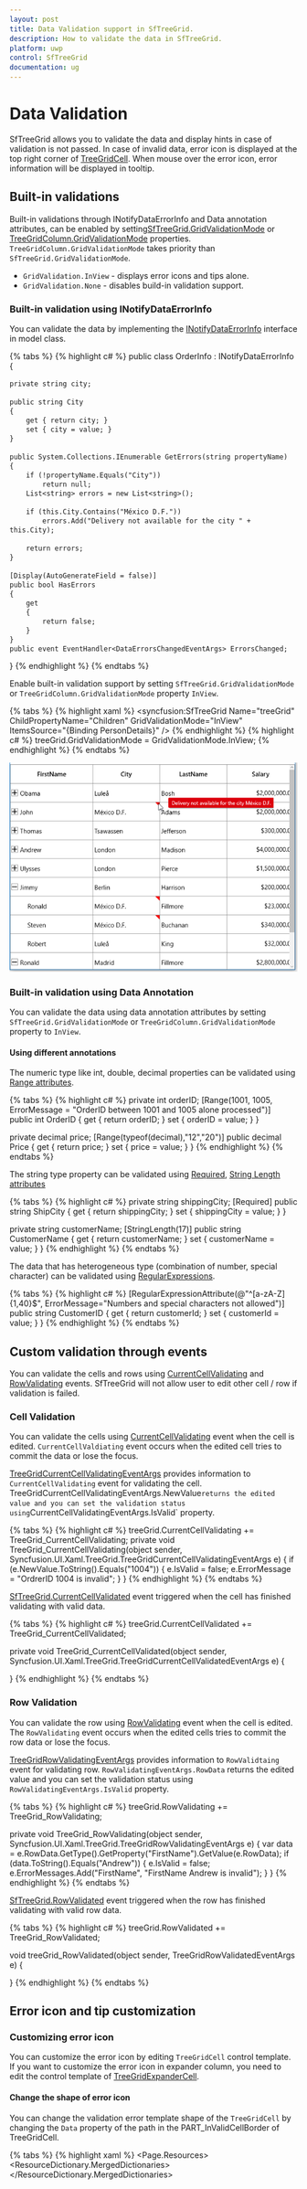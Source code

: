 ```yaml
---
layout: post
title: Data Validation support in SfTreeGrid.
description: How to validate the data in SfTreeGrid.
platform: uwp
control: SfTreeGrid
documentation: ug
---
```


# Data Validation

SfTreeGrid allows you to validate the data and display hints in case of validation is not passed. In case of invalid data, error icon is displayed at the top right corner of [TreeGridCell](https://help.syncfusion.com/cr/cref_files/uwp/sfdatagrid/frlrfSyncfusionUIXamlTreeGridTreeGridCellClassTopic.html). When mouse over the error icon, error information will be displayed in tooltip.

## Built-in validations

Built-in validations through INotifyDataErrorInfo and Data annotation attributes, can be enabled by setting[SfTreeGrid.GridValidationMode](https://help.syncfusion.com/cr/cref_files/uwp/sfdatagrid/frlrfSyncfusionUIXamlGridSfGridBaseClassGridValidationModeTopic.html) or [TreeGridColumn.GridValidationMode](https://help.syncfusion.com/cr/cref_files/uwp/sfdatagrid/frlrfSyncfusionUIXamlGridGridColumnBaseClassGridValidationModeTopic.html) properties. `TreeGridColumn.GridValidationMode` takes priority than ` SfTreeGrid.GridValidationMode`.

* `GridValidation.InView` - displays error icons and tips alone.
* `GridValidation.None` - disables build-in validation support.

### Built-in validation using INotifyDataErrorInfo

You can validate the data by implementing the [INotifyDataErrorInfo](https://msdn.microsoft.com/en-us/library/system.componentmodel.inotifydataerrorinfo(v=vs.110).aspx) interface in model class.

{% tabs %}
{% highlight c# %}
public class OrderInfo : INotifyDataErrorInfo
{

    private string city;

    public string City
    {
        get { return city; }
        set { city = value; }
    }

    public System.Collections.IEnumerable GetErrors(string propertyName)
    {
        if (!propertyName.Equals("City"))
            return null;
        List<string> errors = new List<string>();    

        if (this.City.Contains("México D.F."))
            errors.Add("Delivery not available for the city " + this.City);

        return errors;
    }

    [Display(AutoGenerateField = false)]
    public bool HasErrors
    {
        get
        {            
            return false;
        }
    }
    public event EventHandler<DataErrorsChangedEventArgs> ErrorsChanged;
}
{% endhighlight %}
{% endtabs %}

Enable built-in validation support by setting `SfTreeGrid.GridValidationMode` or `TreeGridColumn.GridValidationMode` property `InView`.

{% tabs %}
{% highlight xaml %}
<syncfusion:SfTreeGrid Name="treeGrid"
                       ChildPropertyName="Children"
                       GridValidationMode="InView"
                       ItemsSource="{Binding PersonDetails}" />
{% endhighlight %}
{% highlight c# %}
treeGrid.GridValidationMode = GridValidationMode.InView;
{% endhighlight %}
{% endtabs %}

![](Data-Validation_images/Data-Validation_img1.png)

### Built-in validation using Data Annotation

You can validate the data using data annotation attributes by setting `SfTreeGrid.GridValidationMode` or `TreeGridColumn.GridValidationMode` property to `InView`.

#### Using different annotations

The numeric type like int, double, decimal properties can be validated using [Range attributes](https://msdn.microsoft.com/en-us/library/system.componentmodel.dataannotations.rangeattribute.aspx).

{% tabs %}
{% highlight c# %}
private int orderID;
[Range(1001, 1005, ErrorMessage = "OrderID between 1001 and 1005 alone processed")]        
public int OrderID
{
    get { return orderID; }
    set { orderID = value; }
}

private decimal price;
[Range(typeof(decimal),"12","20")]
public decimal Price
{
    get { return price; }
    set { price = value; }
}
{% endhighlight %}
{% endtabs %}

The string type property can be validated using [Required](https://msdn.microsoft.com/en-us/library/system.componentmodel.dataannotations.requiredattribute.aspx), [String Length attributes](https://msdn.microsoft.com/en-us/library/system.componentmodel.dataannotations.stringlengthattribute.aspx)

{% tabs %}
{% highlight c# %}
private string shippingCity;
[Required]
public string ShipCity
{
    get { return shippingCity; }
    set { shippingCity = value; }
}

private string customerName;
[StringLength(17)]
public string CustomerName
{
    get { return customerName; }
    set { customerName = value; }
}
{% endhighlight %}
{% endtabs %}

The data that has heterogeneous type (combination of number, special character) can be validated using [RegularExpressions](https://msdn.microsoft.com/en-us/library/system.componentmodel.dataannotations.regularexpressionattribute.aspx).

{% tabs %}
{% highlight c# %}
[RegularExpressionAttribute(@"^[a-zA-Z]{1,40}$", ErrorMessage="Numbers and special characters not allowed")]
public string CustomerID
{
    get { return customerId; }
    set { customerId = value; }
}
{% endhighlight %}
{% endtabs %}

## Custom validation through events

You can validate the cells and rows using [CurrentCellValidating](https://help.syncfusion.com/cr/cref_files/uwp/sfdatagrid/frlrfSyncfusionUIXamlTreeGridSfTreeGridClassCurrentCellValidatingTopic.html) and [RowValidating](https://help.syncfusion.com/cr/cref_files/uwp/sfdatagrid/frlrfSyncfusionUIXamlTreeGridSfTreeGridClassRowValidatingTopic.html) events. SfTreeGrid will not allow user to edit other cell / row if validation is failed.

### Cell Validation

You can validate the cells using [CurrentCellValidating](https://help.syncfusion.com/cr/cref_files/uwp/sfdatagrid/frlrfSyncfusionUIXamlTreeGridSfTreeGridClassCurrentCellValidatingTopic.html) event when the cell is edited. `CurrentCellValdiating` event occurs when the edited cell tries to commit the data or lose the focus.

[TreeGridCurrentCellValidatingEventArgs](https://help.syncfusion.com/cr/cref_files/uwp/sfdatagrid/frlrfSyncfusionUIXamlTreeGridTreeGridCurrentCellValidatingEventArgsClassTopic.html) provides information to `CurrentCellValidating` event for validating the cell. ` 
`TreeGridCurrentCellValidatingEventArgs.NewValue` returns the edited value and you can set the validation status using `CurrentCellValidatingEventArgs.IsValid` property.

{% tabs %}
{% highlight c# %}
treeGrid.CurrentCellValidating += TreeGrid_CurrentCellValidating;
private void TreeGrid_CurrentCellValidating(object sender, Syncfusion.UI.Xaml.TreeGrid.TreeGridCurrentCellValidatingEventArgs e)
{
    if (e.NewValue.ToString().Equals("1004"))
    {
        e.IsValid = false;
        e.ErrorMessage = "OrdrerID 1004 is invalid";
    }
}
{% endhighlight %}
{% endtabs %}

[SfTreeGrid.CurrentCellValidated](https://help.syncfusion.com/cr/cref_files/uwp/sfdatagrid/frlrfSyncfusionUIXamlTreeGridSfTreeGridClassCurrentCellValidatedTopic.html) event triggered when the cell has finished validating with valid data.

{% tabs %}
{% highlight c# %}
treeGrid.CurrentCellValidated += TreeGrid_CurrentCellValidated;

private void TreeGrid_CurrentCellValidated(object sender, Syncfusion.UI.Xaml.TreeGrid.TreeGridCurrentCellValidatedEventArgs e)
{
            
}
{% endhighlight %}
{% endtabs %}

### Row Validation

You can validate the row using [RowValidating](https://help.syncfusion.com/cr/cref_files/uwp/sfdatagrid/frlrfSyncfusionUIXamlTreeGridSfTreeGridClassRowValidatingTopic.html) event when the cell is edited. The `RowValidating` event occurs when the edited cells tries to commit the row data or lose the focus.

[TreeGridRowValidatingEventArgs](https://help.syncfusion.com/cr/cref_files/uwp/sfdatagrid/frlrfSyncfusionUIXamlTreeGridTreeGridRowValidatingEventArgsClassTopic.html) provides information to `RowValidtaing` event for validating row. 
`RowValidatingEventArgs.RowData` returns the edited value and you can set the validation status using `RowValidatingEventArgs.IsValid` property.

{% tabs %}
{% highlight c# %}
treeGrid.RowValidating += TreeGrid_RowValidating;

private void TreeGrid_RowValidating(object sender, Syncfusion.UI.Xaml.TreeGrid.TreeGridRowValidatingEventArgs e)
{
    var data = e.RowData.GetType().GetProperty("FirstName").GetValue(e.RowData);
    if (data.ToString().Equals("Andrew"))
    {
        e.IsValid = false;
        e.ErrorMessages.Add("FirstName", "FirstName Andrew is invalid");
    }
}
{% endhighlight %}
{% endtabs %}

[SfTreeGrid.RowValidated](https://help.syncfusion.com/cr/cref_files/uwp/sfdatagrid/frlrfSyncfusionUIXamlTreeGridSfTreeGridClassRowValidatedTopic.html) event triggered when the row has finished validating with valid row data.

{% tabs %}
{% highlight c# %}
treeGrid.RowValidated += TreeGrid_RowValidated;

void treeGrid_RowValidated(object sender, TreeGridRowValidatedEventArgs e)
{

}
{% endhighlight %}
{% endtabs %}

## Error icon and tip customization

### Customizing error icon

You can customize the error icon by editing `TreeGridCell` control template. If you want to customize the error icon in expander column, you need to edit the control template of [TreeGridExpanderCell](https://help.syncfusion.com/cr/cref_files/uwp/sfdatagrid/frlrfSyncfusionUIXamlTreeGridTreeGridExpanderCellClassTopic.html).

#### Change the shape of error icon

You can change the validation error template shape of the `TreeGridCell` by changing the `Data` property of the path in the PART_InValidCellBorder of TreeGridCell.

{% tabs %}
{% highlight xaml %}
<Page.Resources>
        <ResourceDictionary>
            <ResourceDictionary.MergedDictionaries>
                <ResourceDictionary Source="ms-appx:///Syncfusion.SfGrid.UWP/Control/Themes/Generic.xaml" />
            </ResourceDictionary.MergedDictionaries>
            <Style TargetType="syncfusion:TreeGridCell">
                <Setter Property="Background" Value="Transparent" />
                <Setter Property="BorderBrush" Value="Gray" />
                <Setter Property="BorderThickness" Value="0,0,1,1" />
                <Setter Property="Padding" Value="0" />
                <Setter Property="Template">
                    <Setter.Value>
                        <ControlTemplate TargetType="syncfusion:TreeGridCell">
                            <Grid x:Name="Root"
                                  Background="{TemplateBinding Background}"
                                  BorderBrush="{TemplateBinding BorderBrush}"
                                  BorderThickness="{TemplateBinding BorderThickness}">
                                <ContentPresenter />

                                <Border x:Name="PART_CurrentCellBorder"
                                        Background="Transparent"
                                        BorderBrush="{TemplateBinding CurrentCellBorderBrush}"
                                        BorderThickness="{TemplateBinding CurrentCellBorderThickness}"
                                        IsHitTestVisible="False"
                                        Visibility="Collapsed" />
                                <Border x:Name="PART_InValidCellBorder"
                                        Width="10"
                                        Height="10"
                                        HorizontalAlignment="Right"
                                        VerticalAlignment="Top"
                                        Visibility="Collapsed">
                                    <ToolTipService.ToolTip>

                                        <ToolTip Background="#FFDB000C"
                                                 Placement="Right"
                                                 Tag="{TemplateBinding ErrorMessage}"
                                                 Template="{StaticResource ValidationToolTipTemplate}" />

                                    </ToolTipService.ToolTip>
                                    <Path Data="M15.396557,23.044006C14.220558,23.044006 13.268559,23.886993 13.268559,24.927994 13.268559,25.975006 14.220558,26.817001 15.396557,26.817001 16.572557,26.817001 17.523547,25.975006 17.523547,24.927994 17.523547,23.886993 16.572557,23.044006 15.396557,23.044006z M15.467541,5.1819992C15.447552,5.1819992 15.436566,5.1829987 15.436566,5.1829987 13.118533,5.5049973 13.055545,7.3330002 13.055545,7.3330002L13.055545,9.2929993 13.626531,16.539001C13.983558,18.357002 14.243538,19.020004 14.243538,19.020004 15.275555,19.975006 16.203567,19.25 16.203567,19.25 16.976548,18.565994 17.028552,16.962997 17.028552,16.962997 17.956563,9.2929993 17.696553,7.1029968 17.696553,7.1029968 17.608571,5.2839966 15.823561,5.1849976 15.490551,5.1819992 15.481549,5.1819992 15.473553,5.1819992 15.467541,5.1819992z M15.56355,0C15.56355,0 21.710574,4.1259995 31.581613,2.8030014 31.581613,2.8030014 33.634629,26.556992 15.56355,32 15.56355,32 -0.10249132,27.548004 0.00050565118,2.9670029 0.0005058694,2.9670029 10.72555,3.6309967 15.56355,0z"
                                          Fill="Red"
                                          Stretch="Fill" />

                                </Border>
                                <VisualStateManager.VisualStateGroups>
                                    <VisualStateGroup x:Name="IndicationStates">
                                        <VisualState x:Name="NoError" />
                                        <VisualState x:Name="HasError">
                                            <VisualState.Setters>
                                                <Setter Target="PART_InValidCellBorder.Visibility" Value="Visible" />
                                            </VisualState.Setters>
                                        </VisualState>
                                    </VisualStateGroup>

                                    <VisualStateGroup x:Name="CurrentStates">
                                        <VisualState x:Name="Regular" />
                                        <VisualState x:Name="Current">
                                            <VisualState.Setters>
                                                <Setter Target="PART_CurrentCellBorder.Visibility" Value="Visible" />
                                            </VisualState.Setters>
                                        </VisualState>
                                    </VisualStateGroup>
                                </VisualStateManager.VisualStateGroups>
                            </Grid>
                        </ControlTemplate>
                    </Setter.Value>
                </Setter>
            </Style>
        </ResourceDictionary>

</Page.Resources>
{% endhighlight %}
{% endtabs %}

![](Data-Validation_images/Data-Validation_img2.png)

#### Change the color of error icon

You can change the validation error template color of the `TreeGridCell` by changing the `Fill` property of the path in the PART_InValidCellBorder of `TreeGridCell`. Here, validation error template color of the TreeGridExpanderCell is changed.

{% tabs %}
{% highlight xaml %}
<Page.Resources>
        <ResourceDictionary>
            <ResourceDictionary.MergedDictionaries>
                <ResourceDictionary Source="ms-appx:///Syncfusion.SfGrid.UWP/Control/Themes/Generic.xaml" />
            </ResourceDictionary.MergedDictionaries>
            <Style TargetType="syncfusion:TreeGridExpanderCell">
                <Setter Property="Background" Value="Transparent" />
                <Setter Property="BorderThickness" Value="0,0,1,1" />
                <Setter Property="BorderBrush" Value="Gray" />
                <Setter Property="Padding" Value="0" />
                <Setter Property="Template">
                    <Setter.Value>
                        <ControlTemplate TargetType="syncfusion:TreeGridExpanderCell">
                            <Grid x:Name="Root"
                                  BorderBrush="{TemplateBinding BorderBrush}"
                                  BorderThickness="{TemplateBinding BorderThickness}">
                                <Grid Margin="{TemplateBinding IndentMargin}">
                                    <Grid.ColumnDefinitions>
                                        <ColumnDefinition Width="18" />
                                        <ColumnDefinition Width="Auto" />
                                        <ColumnDefinition Width="*" />
                                    </Grid.ColumnDefinitions>
                                    <syncfusion:TreeGridExpander x:Name="PART_ExpanderCell"
                                                                 Grid.Column="0"
                                                                 Width="16"
                                                                 Height="16"
                                                                 Margin="2,1,0,1"
                                                                 HorizontalAlignment="Center"
                                                                 VerticalAlignment="Center"
                                                                 IsExpanded="{Binding RelativeSource={RelativeSource TemplatedParent},
                                                                                      Path=IsExpanded,
                                                                                      Mode=TwoWay,
                                                                                      UpdateSourceTrigger=PropertyChanged}"
                                                                 Visibility="{Binding RelativeSource={RelativeSource TemplatedParent},
                                                                                      Path=HasChildNodes,
                                                                                      Converter={StaticResource VisiblityConverter},
                                                                                      Mode=TwoWay}" />

                                    <CheckBox Name="PART_SelectCheckBox"
                                              Grid.Column="1"
                                              Width="18"
                                              Height="18"
                                              MinWidth="22"
                                              Margin="2,0,0,0"
                                              HorizontalAlignment="Center"
                                              VerticalAlignment="Center"
                                              IsEnabled="{Binding RelativeSource={RelativeSource TemplatedParent},
                                                                  Path=IsCheckBoxEnabled,
                                                                  Mode=TwoWay,
                                                                  UpdateSourceTrigger=PropertyChanged}"
                                              IsTabStop="False"
                                              IsThreeState="True"
                                              Visibility="{Binding Path=ColumnBase.Renderer.TreeGrid.ShowCheckBox,
                                                                   RelativeSource={RelativeSource Mode=TemplatedParent},
                                                                   Converter={StaticResource VisiblityConverter},
                                                                   Mode=TwoWay}" />


                                    <Grid Grid.Column="2"
                                          Margin="2,0,0,0"
                                          Background="{TemplateBinding Background}">
                                        <ContentPresenter />
                                        <Border x:Name="PART_CurrentCellBorder"
                                                Margin="1,0,0,0"
                                                Background="Transparent"
                                                BorderBrush="{TemplateBinding CurrentCellBorderBrush}"
                                                BorderThickness="{TemplateBinding CurrentCellBorderThickness}"
                                                IsHitTestVisible="False"
                                                Visibility="Collapsed" />
                                        <Border x:Name="PART_InValidCellBorder"
                                                Width="10"
                                                Height="10"
                                                HorizontalAlignment="Right"
                                                VerticalAlignment="Top"
                                                Visibility="Collapsed">
                                            <ToolTipService.ToolTip>
                                                <ToolTip Background="#FFDB000C"
                                                         Placement="Right"
                                                         Tag="{TemplateBinding ErrorMessage}"
                                                         Template="{StaticResource ValidationToolTipTemplate}" />
                                            </ToolTipService.ToolTip>
                                            <Path Data="M0.5,0.5 L12.652698,0.5 12.652698,12.068006 z"
                                                  Fill="Orange"
                                                  Stretch="Fill" />
                                        </Border>
                                    </Grid>
                                </Grid>
                                <VisualStateManager.VisualStateGroups>
                                    <VisualStateGroup x:Name="IndicationStates">
                                        <VisualState x:Name="NoError" />
                                        <VisualState x:Name="HasError">
                                            <VisualState.Setters>
                                                <Setter Target="PART_InValidCellBorder.Visibility" Value="Visible" />
                                            </VisualState.Setters>
                                        </VisualState>
                                    </VisualStateGroup>
                                    <VisualStateGroup x:Name="CurrentStates">
                                        <VisualState x:Name="Regular" />
                                        <VisualState x:Name="Current">
                                            <VisualState.Setters>
                                                <Setter Target="PART_CurrentCellBorder.Visibility" Value="Visible" />
                                            </VisualState.Setters>
                                        </VisualState>
                                    </VisualStateGroup>
                                </VisualStateManager.VisualStateGroups>
                            </Grid>
                        </ControlTemplate>
                    </Setter.Value>
                </Setter>
            </Style>
        </ResourceDictionary>
</Page.Resources>
{% endhighlight %}
{% endtabs %}

![](Data-Validation_images/Data-Validation_img3.png)

### Customizing error tip

You can customize the error tip by editing the style of `ValidationToolTipTemplate`. Get the style of `ValidationToolTipTemplate` by editing the `TreeGridCell` style.

#### Change the background and foreground color of error tip

You can change the error tip background color by setting `Background` property of the border in `ValidationToolTipTemplate`. The error tip foreground color can be changed by setting `Foreground` property of the `TextBlock` in `ValidationTolTipTemplate`.

{% tabs %}
{% highlight xaml %}
<ControlTemplate x:Key="ValidationToolTipTemplate">
                <Grid x:Name="PART_ToolTipPresenter"
                      Margin="5,0"
                      Opacity="0"
                      RenderTransformOrigin="0,0">
                    <Grid.RenderTransform>
                        <TranslateTransform x:Name="Transform" X="-25" />
                    </Grid.RenderTransform>

                    <Border Margin="4,4,-4,-4"
                            Background="#052A2E31"
                            CornerRadius="5" />
                    <Border Margin="3,3,-3,-3"
                            Background="#152A2E31"
                            CornerRadius="4" />
                    <Border Margin="2,2,-2,-2"
                            Background="#252A2E31"
                            CornerRadius="3" />
                    <Border Margin="1,1,-1,-1"
                            Background="#352A2E31"
                            CornerRadius="2" />

                    <Border Background="Orange" CornerRadius="2" />
                    <Border CornerRadius="2">
                        <TextBlock MaxWidth="250"
                                   Margin="8,4,8,4"
                                   Foreground="Black"
                                   Text="{TemplateBinding Tag}"
                                   TextWrapping="Wrap"
                                   UseLayoutRounding="false" />
                    </Border>
                    <VisualStateManager.VisualStateGroups>
                        <VisualStateGroup x:Name="OpenStates">
                            <VisualStateGroup.Transitions>
                                <VisualTransition GeneratedDuration="0" />
                                <VisualTransition GeneratedDuration="0:0:0.2" To="Opened">
                                    <Storyboard>
                                        <DoubleAnimation Duration="0:0:0.2"
                                                         Storyboard.TargetName="Transform"
                                                         Storyboard.TargetProperty="X"
                                                         To="0">
                                            <DoubleAnimation.EasingFunction>
                                                <BackEase Amplitude=".3" EasingMode="EaseOut" />
                                            </DoubleAnimation.EasingFunction>
                                        </DoubleAnimation>
                                        <DoubleAnimation Duration="0:0:0.2"
                                                         Storyboard.TargetName="PART_ToolTipPresenter"
                                                         Storyboard.TargetProperty="Opacity"
                                                         To="1" />
                                    </Storyboard>
                                </VisualTransition>
                            </VisualStateGroup.Transitions>
                            <VisualState x:Name="Closed">
                                <Storyboard>
                                    <DoubleAnimation Duration="0"
                                                     Storyboard.TargetName="PART_ToolTipPresenter"
                                                     Storyboard.TargetProperty="Opacity"
                                                     To="0" />
                                </Storyboard>
                            </VisualState>
                            <VisualState x:Name="Opened">
                                <Storyboard>
                                    <DoubleAnimation Duration="0"
                                                     Storyboard.TargetName="Transform"
                                                     Storyboard.TargetProperty="X"
                                                     To="0" />
                                    <DoubleAnimation Duration="0"
                                                     Storyboard.TargetName="PART_ToolTipPresenter"
                                                     Storyboard.TargetProperty="Opacity"
                                                     To="1" />
                                </Storyboard>
                            </VisualState>
                        </VisualStateGroup>
                    </VisualStateManager.VisualStateGroups>
                </Grid>
</ControlTemplate>
{% endhighlight %}
{% endtabs %}

![](Data-Validation_images/Data-Validation_img4.png)

## Showing error details in RowHeader

SfTreeGrid supports to show the error information in row header by setting INotifyDataErrorInfo.HasErrors. By default, error message “Row Containing Error” will be displayed.  You can change this by changing `RowErrorMessage` in the `resx` file.

{% tabs %}
{% highlight c# %}
[Display(AutoGenerateField = false)]
public bool HasErrors
{
    get
    {
        if (this.City.Contains("México D.F."))
            return true;
        return false;
    }
}
{% endhighlight %}
{% endtabs %}

![](Data-Validation_images/Data-Validation_img5.png)

## Validation with Checkbox column

SfTreeGrid doesn’t support to validate the [TreeGridCheckBoxColumn](https://help.syncfusion.com/cr/cref_files/uwp/sfdatagrid/frlrfSyncfusionUIXamlTreeGridTreeGridCheckBoxColumnClassTopic.html) through validating events. You can validate the check box column value by setting [TreeGridValidationHelper.IsCurrentCellValidated](https://help.syncfusion.com/cr/cref_files/uwp/sfdatagrid/frlrfSyncfusionUIXamlTreeGridTreeGridValidationHelperClassIsCurrentCellValidatedTopic.html) and [TreeGridValidationHelper.IsCurrentRowValidated](https://help.syncfusion.com/cr/cref_files/uwp/sfdatagrid/frlrfSyncfusionUIXamlTreeGridTreeGridValidationHelperClassIsCurrentRowValidatedTopic.html) static properties by calling [SetCurrentRowValdiated](https://help.syncfusion.com/cr/cref_files/uwp/sfdatagrid/frlrfSyncfusionUIXamlTreeGridTreeGridValidationHelperClassSetCurrentRowValidatedTopic.html) and [SetCurrentCellValidated](https://help.syncfusion.com/cr/cref_files/uwp/sfdatagrid/frlrfSyncfusionUIXamlTreeGridTreeGridValidationHelperClassSetCurrentCellValidatedTopic.html) methods from [TreeGridValidationHelper](https://help.syncfusion.com/cr/cref_files/uwp/sfdatagrid/frlrfSyncfusionUIXamlTreeGridTreeGridValidationHelperClassTopic.html).

{% tabs %}
{% highlight c# %}
using Syncfusion.UI.Xaml.TreeGrid.Helpers;

treeGrid.CurrentCellValueChanged += TreeGrid_CurrentCellValueChanged;

private void TreeGrid_CurrentCellValueChanged(object sender, Syncfusion.UI.Xaml.TreeGrid.TreeGridCurrentCellValueChangedEventArgs e)
{
    int columnIndex = this.treeGrid.ResolveToGridVisibleColumnIndex(e.RowColumnIndex.ColumnIndex);

    //We are enabling the RowValidating, CellValidating event if the changes happen in GridCheckBoxColumn
    if (this.treeGrid.Columns[columnIndex].CellType == "CheckBox")
    {
        this.treeGrid.GetValidationHelper().SetCurrentRowValidated(false);
        this.treeGrid.GetValidationHelper().SetCurrentCellValidated(false);
    }
}

treeGrid.CurrentCellValidating += TreeGrid_CurrentCellValidating;
private void TreeGrid_CurrentCellValidating(object sender, Syncfusion.UI.Xaml.TreeGrid.TreeGridCurrentCellValidatingEventArgs e)
{
    if (!(bool)e.NewValue)
    {
        e.IsValid = false;
        e.ErrorMessage = "Unavailable";
    }
}

treeGrid.RowValidating += TreeGrid_RowValidating;

private void TreeGrid_RowValidating(object sender, Syncfusion.UI.Xaml.TreeGrid.TreeGridRowValidatingEventArgs e)
{
    var status = e.RowData.GetType().GetProperty("Availability").GetValue(e.RowData);
    if (!(bool)status)
    {
        e.IsValid = false;
        e.ErrorMessages.Add("Availability", "Unavailable");
    }
}
{% endhighlight %}
{% endtabs %}

![](Data-Validation_images/Data-Validation_img6.png)

**Limitations**

* Non-editable columns will not support custom validation except[TreeGridCheckBoxColumn](https://help.syncfusion.com/cr/cref_files/uwp/sfdatagrid/frlrfSyncfusionUIXamlTreeGridTreeGridCheckBoxColumnClassTopic.html).
* [CurrentCellValidating](https://help.syncfusion.com/cr/cref_files/uwp/sfdatagrid/frlrfSyncfusionUIXamlTreeGridSfTreeGridClassCurrentCellValidatingTopic.html) event will not be triggered for [TreeGridTemplateColumn](https://help.syncfusion.com/cr/cref_files/uwp/sfdatagrid/frlrfSyncfusionUIXamlTreeGridTreeGridTemplateColumnClassTopic.html).
